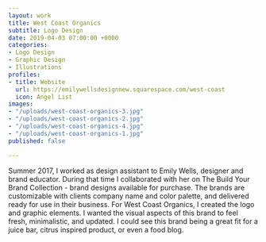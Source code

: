 ```yaml
---
layout: work
title: West Coast Organics
subtitle: Logo Design
date: 2019-04-03 07:00:00 +0000
categories:
- Logo Design
- Graphic Design
- Illustrations
profiles:
- title: Website
  url: https://emilywellsdesignnew.squarespace.com/west-coast
  icon: Angel List
images:
- "/uploads/west-coast-organics-3.jpg"
- "/uploads/west-coast-organics-2.jpg"
- "/uploads/west-coast-organics-4.jpg"
- "/uploads/west-coast-organics-1.jpg"
published: false

---
```

Summer 2017, I worked as design assistant to Emily Wells, designer and brand educator. During that time I collaborated with her on The Build Your Brand Collection -  brand designs available for purchase. The brands are customizable with clients company name and color palette, and delivered ready for use in their business. For West Coast Organics, I created the logo and graphic elements. I wanted the visual aspects of this brand to feel fresh, minimalistic, and updated. I could see this brand being a great fit for a juice bar, citrus inspired product, or even a food blog.